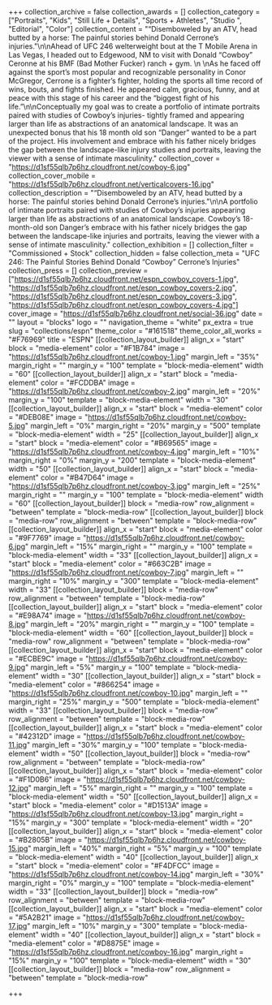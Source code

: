 +++
collection_archive = false
collection_awards = []
collection_category = ["Portraits", "Kids", "Still Life + Details", "Sports + Athletes", "Studio ", "Editorial", "Color"]
collection_content = "“Disemboweled by an ATV, head butted by a horse: The painful stories behind Donald Cerrone’s injuries.\"\n\nAhead of UFC 246 welterweight bout at the T Mobile Arena in Las Vegas, I headed out to Edgewood, NM to visit with Donald “Cowboy” Ceronne at his BMF (Bad Mother Fucker) ranch + gym.  \n  \nAs he faced off against the sport’s most popular and recognizable personality in Conor McGregor, Cerrone is a fighter’s fighter, holding the sports all time record of wins, bouts, and fights finished. He appeared calm, gracious, funny, and at peace with this stage of his career and the “biggest fight of his life.”\n\nConceptually my goal was to create a portfolio of intimate portraits paired with studies of Cowboy’s injuries- tightly framed and appearing larger than life as abstractions of an anatomical landscape. It was an unexpected bonus that his 18 month old son “Danger” wanted to be a part of the project. His involvement and embrace with his father nicely bridges the gap between the landscape-like injury studies and portraits, leaving the viewer with a sense of intimate masculinity."
collection_cover = "https://d1sf55qlb7p6hz.cloudfront.net/cowboy-6.jpg"
collection_cover_mobile = "https://d1sf55qlb7p6hz.cloudfront.net/verticalcovers-16.jpg"
collection_description = "“Disemboweled by an ATV, head butted by a horse: The painful stories behind Donald Cerrone’s injuries.\"\n\nA portfolio of intimate portraits paired with studies of Cowboy’s injuries appearing larger than life as abstractions of an anatomical landscape. Cowboy’s 18-month-old son Danger’s embrace with his father nicely bridges the gap between the landscape-like injuries and portraits, leaving the viewer with a sense of intimate masculinity."
collection_exhibition = []
collection_filter = "Commissioned + Stock"
collection_hidden = false
collection_meta = "UFC 246: The Painful Stories Behind Donald “Cowboy” Cerrone’s Injuries"
collection_press = []
collection_preview = ["https://d1sf55qlb7p6hz.cloudfront.net/espn_cowboy_covers-1.jpg", "https://d1sf55qlb7p6hz.cloudfront.net/espn_cowboy_covers-2.jpg", "https://d1sf55qlb7p6hz.cloudfront.net/espn_cowboy_covers-3.jpg", "https://d1sf55qlb7p6hz.cloudfront.net/espn_cowboy_covers-4.jpg"]
cover_image = "https://d1sf55qlb7p6hz.cloudfront.net/social-36.jpg"
date = ""
layout = "blocks"
logo = ""
navigation_theme = "white"
px_extra = true
slug = "collections/espn"
theme_color = "#161518"
theme_color_all_works = "#F76969"
title = "ESPN"
[[collection_layout_builder]]
align_x = "start"
block = "media-element"
color = "#F1B784"
image = "https://d1sf55qlb7p6hz.cloudfront.net/cowboy-1.jpg"
margin_left = "35%"
margin_right = ""
margin_y = "100"
template = "block-media-element"
width = "60"
[[collection_layout_builder]]
align_x = "start"
block = "media-element"
color = "#FCDDBA"
image = "https://d1sf55qlb7p6hz.cloudfront.net/cowboy-2.jpg"
margin_left = "20%"
margin_y = "100"
template = "block-media-element"
width = "30"
[[collection_layout_builder]]
align_x = "start"
block = "media-element"
color = "#DEB08E"
image = "https://d1sf55qlb7p6hz.cloudfront.net/cowboy-5.jpg"
margin_left = "0%"
margin_right = "20%"
margin_y = "500"
template = "block-media-element"
width = "25"
[[collection_layout_builder]]
align_x = "start"
block = "media-element"
color = "#B69565"
image = "https://d1sf55qlb7p6hz.cloudfront.net/cowboy-4.jpg"
margin_left = "10%"
margin_right = "0%"
margin_y = "200"
template = "block-media-element"
width = "50"
[[collection_layout_builder]]
align_x = "start"
block = "media-element"
color = "#B47D64"
image = "https://d1sf55qlb7p6hz.cloudfront.net/cowboy-3.jpg"
margin_left = "25%"
margin_right = ""
margin_y = "100"
template = "block-media-element"
width = "60"
[[collection_layout_builder]]
block = "media-row"
row_alignment = "between"
template = "block-media-row"
[[collection_layout_builder]]
block = "media-row"
row_alignment = "between"
template = "block-media-row"
[[collection_layout_builder]]
align_x = "start"
block = "media-element"
color = "#9F7769"
image = "https://d1sf55qlb7p6hz.cloudfront.net/cowboy-6.jpg"
margin_left = "15%"
margin_right = ""
margin_y = "100"
template = "block-media-element"
width = "33"
[[collection_layout_builder]]
align_x = "start"
block = "media-element"
color = "#663C2B"
image = "https://d1sf55qlb7p6hz.cloudfront.net/cowboy-7.jpg"
margin_left = ""
margin_right = "10%"
margin_y = "300"
template = "block-media-element"
width = "33"
[[collection_layout_builder]]
block = "media-row"
row_alignment = "between"
template = "block-media-row"
[[collection_layout_builder]]
align_x = "start"
block = "media-element"
color = "#E98A74"
image = "https://d1sf55qlb7p6hz.cloudfront.net/cowboy-8.jpg"
margin_left = "20%"
margin_right = ""
margin_y = "100"
template = "block-media-element"
width = "60"
[[collection_layout_builder]]
block = "media-row"
row_alignment = "between"
template = "block-media-row"
[[collection_layout_builder]]
align_x = "start"
block = "media-element"
color = "#ECBE9C"
image = "https://d1sf55qlb7p6hz.cloudfront.net/cowboy-9.jpg"
margin_left = "5%"
margin_y = "100"
template = "block-media-element"
width = "30"
[[collection_layout_builder]]
align_x = "start"
block = "media-element"
color = "#866254"
image = "https://d1sf55qlb7p6hz.cloudfront.net/cowboy-10.jpg"
margin_left = ""
margin_right = "25%"
margin_y = "500"
template = "block-media-element"
width = "33"
[[collection_layout_builder]]
block = "media-row"
row_alignment = "between"
template = "block-media-row"
[[collection_layout_builder]]
align_x = "start"
block = "media-element"
color = "#42312D"
image = "https://d1sf55qlb7p6hz.cloudfront.net/cowboy-11.jpg"
margin_left = "30%"
margin_y = "100"
template = "block-media-element"
width = "50"
[[collection_layout_builder]]
block = "media-row"
row_alignment = "between"
template = "block-media-row"
[[collection_layout_builder]]
align_x = "start"
block = "media-element"
color = "#F1D0B6"
image = "https://d1sf55qlb7p6hz.cloudfront.net/cowboy-12.jpg"
margin_left = "5%"
margin_right = ""
margin_y = "100"
template = "block-media-element"
width = "50"
[[collection_layout_builder]]
align_x = "start"
block = "media-element"
color = "#D1513A"
image = "https://d1sf55qlb7p6hz.cloudfront.net/cowboy-13.jpg"
margin_right = "15%"
margin_y = "300"
template = "block-media-element"
width = "20"
[[collection_layout_builder]]
align_x = "start"
block = "media-element"
color = "#B2805B"
image = "https://d1sf55qlb7p6hz.cloudfront.net/cowboy-15.jpg"
margin_left = "40%"
margin_right = "5%"
margin_y = "100"
template = "block-media-element"
width = "40"
[[collection_layout_builder]]
align_x = "start"
block = "media-element"
color = "#F4DFCC"
image = "https://d1sf55qlb7p6hz.cloudfront.net/cowboy-14.jpg"
margin_left = "30%"
margin_right = "0%"
margin_y = "100"
template = "block-media-element"
width = "33"
[[collection_layout_builder]]
block = "media-row"
row_alignment = "between"
template = "block-media-row"
[[collection_layout_builder]]
align_x = "start"
block = "media-element"
color = "#5A2B21"
image = "https://d1sf55qlb7p6hz.cloudfront.net/cowboy-17.jpg"
margin_left = "10%"
margin_y = "300"
template = "block-media-element"
width = "40"
[[collection_layout_builder]]
align_x = "start"
block = "media-element"
color = "#D8875E"
image = "https://d1sf55qlb7p6hz.cloudfront.net/cowboy-16.jpg"
margin_right = "15%"
margin_y = "100"
template = "block-media-element"
width = "30"
[[collection_layout_builder]]
block = "media-row"
row_alignment = "between"
template = "block-media-row"

+++
